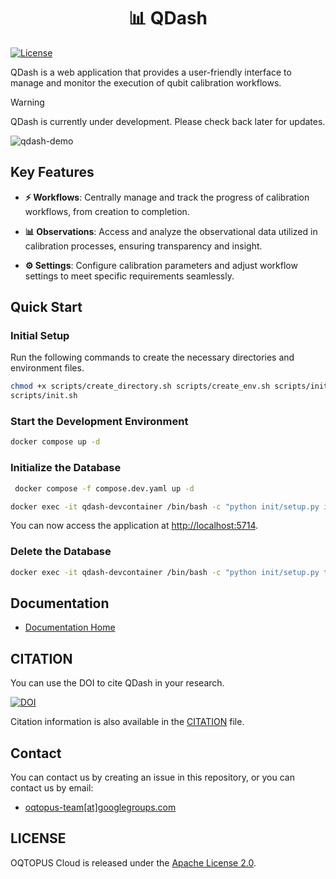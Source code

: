 <div align="center">

<h1> 📊 QDash </h1>

</div>

[![License](https://img.shields.io/badge/License-Apache_2.0-blue.svg)](https://opensource.org/licenses/Apache-2.0)

QDash is a web application that provides a user-friendly interface to manage and monitor the execution of qubit calibration workflows.

> [!WARNING]
> QDash is currently under development. Please check back later for updates.

![qdash-demo](docs/qdash-demo.gif)

## Key Features

- **⚡ Workflows**: Centrally manage and track the progress of calibration workflows, from creation to completion.

- **📊 Observations**: Access and analyze the observational data utilized in calibration processes, ensuring transparency and insight.

- **⚙️ Settings**: Configure calibration parameters and adjust workflow settings to meet specific requirements seamlessly.

## Quick Start

### Initial Setup

Run the following commands to create the necessary directories and environment files.

```bash
chmod +x scripts/create_directory.sh scripts/create_env.sh scripts/init.sh
scripts/init.sh
```

### Start the Development Environment

```bash
docker compose up -d
```

### Initialize the Database

```bash
 docker compose -f compose.dev.yaml up -d
```

```bash
docker exec -it qdash-devcontainer /bin/bash -c "python init/setup.py init-all"
```

You can now access the application at [http://localhost:5714](http://localhost:5714).

### Delete the Database

```bash
docker exec -it qdash-devcontainer /bin/bash -c "python init/setup.py teardown-all"
```

## Documentation

- [Documentation Home](https://qdash.readthedocs.io/en/stable/)

## CITATION

You can use the DOI to cite QDash in your research.

[![DOI](https://zenodo.org/badge/DOI/10.5281/zenodo.14277283.svg)](https://doi.org/10.5281/zenodo.14277283)

Citation information is also available in the [CITATION](https://github.com/oqtopus-team/qdash/blob/main/CITATION.cff) file.

## Contact

You can contact us by creating an issue in this repository,
or you can contact us by email:

- [oqtopus-team[at]googlegroups.com](mailto:oqtopus-team[at]googlegroups.com)

## LICENSE

OQTOPUS Cloud is released under the [Apache License 2.0](https://github.com/oqtopus-team/qdash/blob/main/LICENSE).
